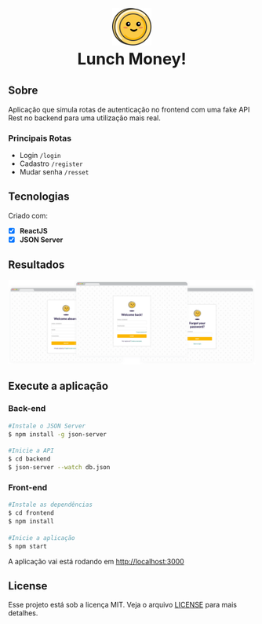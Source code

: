 ﻿<p align="center" color="#170C3A" style="font-size: 32px; font-weight: bold">
<img src="frontend/src/assets/logo.png" width="80"/><br/>
Lunch Money!
</p>

## Sobre
Aplicação que simula rotas de autenticação no frontend com uma fake API Rest no backend para uma utilização mais real.

### Principais Rotas
- Login        `/login`
- Cadastro     `/register`
- Mudar senha  `/resset`

## Tecnologias
Criado com:
- [x] **ReactJS** 
- [x] **JSON Server**

## Resultados
<p align="center"><img src="LunchMoney.png" alt="Lunch Money mockup" /></p>

## Execute a aplicação
### Back-end
```sh
#Instale o JSON Server
$ npm install -g json-server

#Inicie a API
$ cd backend
$ json-server --watch db.json
```
### Front-end
```sh
#Instale as dependências
$ cd frontend
$ npm install

#Inicie a aplicação
$ npm start
```
A aplicação vai está rodando em [http://localhost:3000](http://localhost:3000)

## License
Esse projeto está sob a licença MIT. Veja o arquivo [LICENSE](https://github.com/iranadryan/lunch-money-login/blob/master/LICENSE) para mais detalhes.